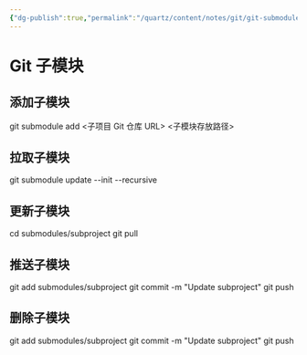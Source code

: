 ```yaml
---
{"dg-publish":true,"permalink":"/quartz/content/notes/git/git-submodule/","title":"Git Submodule"}
---
```



# Git 子模块

## 添加子模块

git submodule add <子项目 Git 仓库 URL> <子模块存放路径>

## 拉取子模块

git submodule update --init --recursive

## 更新子模块

cd submodules/subproject
git pull

## 推送子模块

git add submodules/subproject
git commit -m "Update subproject"
git push

## 删除子模块

git add submodules/subproject
git commit -m "Update subproject"
git push
